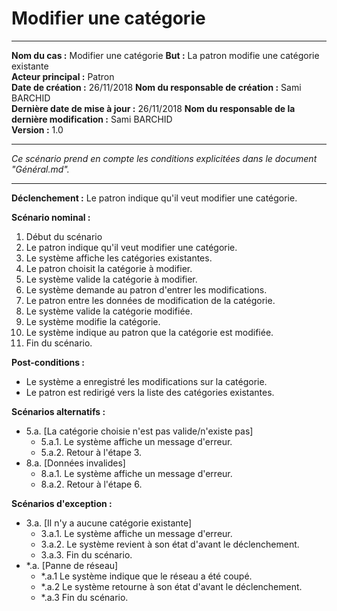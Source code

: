 
# Modifier une catégorie

------

**Nom du cas :** Modifier une catégorie
**But :** La patron modifie une catégorie existante  
**Acteur principal :** Patron  
**Date de création :** 26/11/2018
**Nom du responsable de création :** Sami BARCHID  
**Dernière date de mise à jour :** 26/11/2018
**Nom du responsable de la dernière modification :** Sami BARCHID  
**Version :** 1.0

------

*Ce scénario prend en compte les conditions explicitées dans le document "Général.md".*

------

**Déclenchement :**
Le patron indique qu'il veut modifier une catégorie.

**Scénario nominal :**
1. Début du scénario
2. Le patron indique qu'il veut modifier une catégorie.
3. Le système affiche les catégories existantes.
4. Le patron choisit la catégorie à modifier.
5. Le système valide la catégorie à modifier.
6. Le système demande au patron d'entrer les modifications.
7. Le patron entre les données de modification de la catégorie.
8. Le système valide la catégorie modifiée.
9. Le système modifie la catégorie.
10. Le système indique au patron que la catégorie est modifiée.
11. Fin du scénario.

**Post-conditions :**
- Le système a enregistré les modifications sur la catégorie.
- Le patron est redirigé vers la liste des catégories existantes.

**Scénarios alternatifs :**
- 5.a. [La catégorie choisie n'est pas valide/n'existe pas]
	- 5.a.1. Le système affiche un message d'erreur.
	- 5.a.2. Retour à l'étape 3.
- 8.a. [Données invalides]
	- 8.a.1. Le système affiche un message d'erreur.
	- 8.a.2. Retour à l'étape 6.

**Scénarios d'exception :**
- 3.a. [Il n'y a aucune catégorie existante]
	- 3.a.1. Le système affiche un message d'erreur.
	- 3.a.2. Le système revient à son état d'avant le déclenchement.
	- 3.a.3. Fin du scénario.
- \*.a. [Panne de réseau]
	- \*.a.1 Le système indique que le réseau a été coupé.
	- \*.a.2 Le système retourne à son état d'avant le déclenchement.
	- \*.a.3 Fin du scénario.
